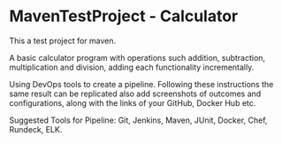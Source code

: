 # MavenTestProject - Calculator
This a test project for maven.

A basic calculator program with operations such addition, subtraction, multiplication and division, adding each functionality incrementally.

Using DevOps tools to create a pipeline. Following these instructions the same result can be replicated also add screenshots of outcomes and configurations, along with the links of your GitHub, Docker Hub etc.

Suggested Tools for Pipeline:
Git, Jenkins, Maven, JUnit, Docker, Chef, Rundeck, ELK.
